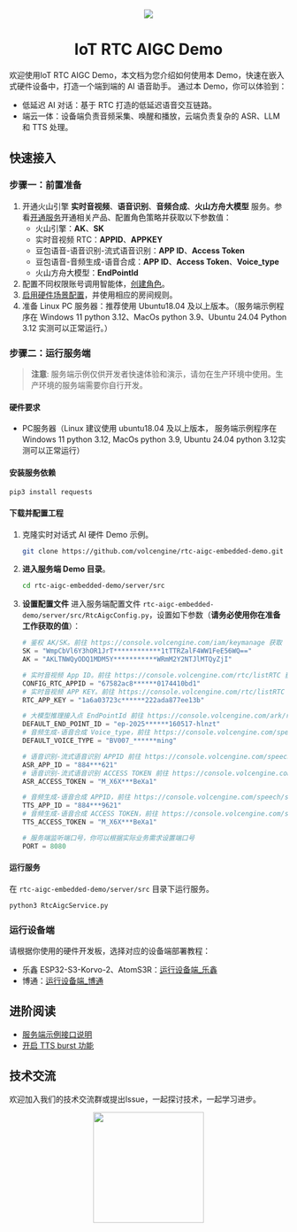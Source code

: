 <h1 align="center"><img src="https://iam.volccdn.com/obj/volcengine-public/pic/volcengine-icon.png"></h1>
<h1 align="center">IoT RTC AIGC Demo</h1>

欢迎使用IoT RTC AIGC Demo，本文档为您介绍如何使用本 Demo，快速在嵌入式硬件设备中，打造一个端到端的 AI 语音助手。
通过本 Demo，你可以体验到：
- 低延迟 AI 对话：基于 RTC 打造的低延迟语音交互链路。
- 端云一体：设备端负责音频采集、唤醒和播放，云端负责复杂的 ASR、LLM 和 TTS 处理。


## 快速接入

### 步骤一：前置准备

1. 开通火山引擎 **实时音视频**、**语音识别**、**音频合成**、**火山方舟大模型** 服务。参看[开通服务](https://www.volcengine.com/docs/6348/1315561)开通相关产品、配置角色策略并获取以下参数值：
    - 火山引擎：**AK**、**SK**
    - 实时音视频 RTC：**APPID**、**APPKEY**
    - 豆包语音-语音识别-流式语音识别：**APP ID**、**Access Token**
    - 豆包语音-音频生成-语音合成：**APP ID**、**Access Token**、**Voice_type**
    - 火山方舟大模型：**EndPointId**
2. 配置不同权限账号调用智能体，[创建角色](https://www.volcengine.com/docs/6348/1315561)。
3. [启用硬件场景配置](https://console.volcengine.com/rtc/aigc/cloudRTC)，并使用相应的房间规则。
4. 准备 Linux PC 服务器：推荐使用 Ubuntu18.04 及以上版本。（服务端示例程序在 Windows 11 python 3.12、MacOs python 3.9、Ubuntu 24.04 Python 3.12 实测可以正常运行。）

### 步骤二：运行服务端

> **注意**: 服务端示例仅供开发者快速体验和演示，请勿在生产环境中使用。生产环境的服务端需要你自行开发。


#### 硬件要求

- PC服务器（Linux 建议使用 ubuntu18.04 及以上版本， 服务端示例程序在 Windows 11 python 3.12, MacOs python 3.9, Ubuntu 24.04 python 3.12实测可以正常运行）

#### 安装服务依赖
```bash
pip3 install requests
```
#### 下载并配置工程
1. 克隆实时对话式 AI 硬件 Demo 示例。
    ```bash
    git clone https://github.com/volcengine/rtc-aigc-embedded-demo.git
    ```
2. **进入服务端 Demo 目录**。
    ```bash
    cd rtc-aigc-embedded-demo/server/src
    ```
3. **设置配置文件**
    进入服务端配置文件 `rtc-aigc-embedded-demo/server/src/RtcAigcConfig.py`，设置如下参数（**请务必使用你在准备工作获取的值**）：
    ```python
    # 鉴权 AK/SK。前往 https://console.volcengine.com/iam/keymanage 获取
    SK = "WmpCbVl6Y3hOR1JrT************1tTTRZalF4WW1FeE56WQ=="
    AK = "AKLTNWQyODQ1MDM5Y***********WRmM2Y2NTJlMTQyZjI"

    # 实时音视频 App ID。前往 https://console.volcengine.com/rtc/listRTC 获取或创建
    CONFIG_RTC_APPID = "67582ac8******0174410bd1"
    # 实时音视频 APP KEY。前往 https://console.volcengine.com/rtc/listRTC 获取
    RTC_APP_KEY = "1a6a03723c******222ada877ee13b"

    # 大模型推理接入点 EndPointId 前往 https://console.volcengine.com/ark/region:ark+cn-beijing/endpoint?config=%7B%7D 创建
    DEFAULT_END_POINT_ID = "ep-2025******160517-hlnzt"
    # 音频生成-语音合成 Voice_type，前往 https://console.volcengine.com/speech/service/8 获取
    DEFAULT_VOICE_TYPE = "BV007_******ming"

    # 语音识别-流式语音识别 APPID 前往 https://console.volcengine.com/speech/service/16 获取
    ASR_APP_ID = "884***621"
    # 语音识别-流式语音识别 ACCESS TOKEN 前往 https://console.volcengine.com/speech/service/16 获取
    ASR_ACCESS_TOKEN = "M_X6X***BeXa1"

    # 音频生成-语音合成 APPID，前往 https://console.volcengine.com/speech/service/8 获取
    TTS_APP_ID = "884***9621"
    # 音频生成-语音合成 ACCESS TOKEN，前往 https://console.volcengine.com/speech/service/8 获取
    TTS_ACCESS_TOKEN = "M_X6X***BeXa1"

    # 服务端监听端口号，你可以根据实际业务需求设置端口号
    PORT = 8080
    ```
#### 运行服务

在 `rtc-aigc-embedded-demo/server/src` 目录下运行服务。

```bash
python3 RtcAigcService.py
```


### 运行设备端

请根据你使用的硬件开发板，选择对应的设备端部署教程：

- 乐鑫 ESP32-S3-Korvo-2、AtomS3R：[运行设备端_乐鑫](docs/QUICK_START_ESP.md)
- 博通：[运行设备端_博通](docs/QUICK_START_BEKEN.md)



## 进阶阅读
- [服务端示例接口说明](server/src/README.md)
- [开启 TTS burst 功能](docs/TTS_BURST.md)

## 技术交流
 欢迎加入我们的技术交流群或提出Issue，一起探讨技术，一起学习进步。
<div align=center><img src="resource/image/tech_support.png" width="200"></div>